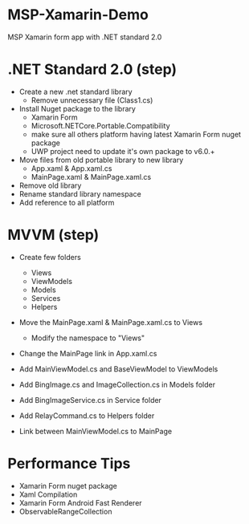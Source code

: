# MSP-Xamarin-Demo
MSP Xamarin form app with .NET standard 2.0


.NET Standard 2.0 (step)
==========================
- Create a new .net standard library
    - Remove unnecessary file (Class1.cs)
- Install Nuget package to the library
    - Xamarin Form
    - Microsoft.NETCore.Portable.Compatibility
    - make sure all others platform having latest Xamarin Form nuget package
    - UWP project need to update it's own package to v6.0.+
- Move files from old portable library to new library
    - App.xaml & App.xaml.cs
    - MainPage.xaml & MainPage.xaml.cs
- Remove old library
- Rename standard library namespace
- Add reference to all platform

MVVM (step)
==========================
- Create few folders
    - Views
    - ViewModels
    - Models
    - Services
    - Helpers

- Move the MainPage.xaml & MainPage.xaml.cs to Views
    - Modify the namespace to "Views"
- Change the MainPage link in App.xaml.cs
- Add MainViewModel.cs and BaseViewModel to ViewModels
- Add BingImage.cs and ImageCollection.cs in Models folder
- Add BingImageService.cs in Service folder
- Add RelayCommand.cs to Helpers folder
- Link between MainViewModel.cs to MainPage

Performance Tips
==========================
- Xamarin Form nuget package
- Xaml Compilation
- Xamarin Form Android Fast Renderer
- ObservableRangeCollection

